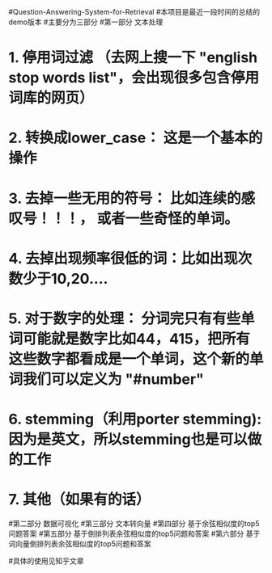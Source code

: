 #Question-Answering-System-for-Retrieval
#本项目是最近一段时间的总结的demo版本
#主要分为三部分
#第一部分 文本处理
#       1. 停用词过滤 （去网上搜一下 "english stop words list"，会出现很多包含停用词库的网页）   
#       2. 转换成lower_case： 这是一个基本的操作   
#       3. 去掉一些无用的符号： 比如连续的感叹号！！！， 或者一些奇怪的单词。
#       4. 去掉出现频率很低的词：比如出现次数少于10,20....
#       5. 对于数字的处理： 分词完只有有些单词可能就是数字比如44，415，把所有这些数字都看成是一个单词，这个新的单词我们可以定义为 "#number"
#       6. stemming（利用porter stemming): 因为是英文，所以stemming也是可以做的工作
#       7. 其他（如果有的话）
#第二部分 数据可视化
#第三部分 文本转向量
#第四部分 基于余弦相似度的top5问题答案
#第五部分 基于倒排列表余弦相似度的top5问题和答案
#第六部分 基于词向量倒排列表余弦相似度的top5问题和答案

#具体的使用见知乎文章

